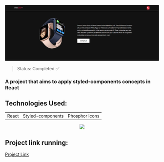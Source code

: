 <center><img src=".\src\assets\Screenshot_1.png"></center>

> Status: Completed ✅

### A project that aims to apply styled-components concepts in React

## Technologies Used:

<table>
  <tr>
    <td>React</td>
    <td>Styled-components</td>
    <td>Phosphor Icons</td>
  </tr>
</table>

<center><img src="/assets/video-to-gif.gif"></center>

## Project link running:
<a target="_blank" href="https://react-with-styled-components.vercel.app/">Project Link</a>
